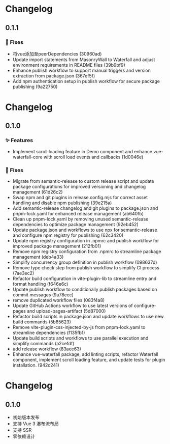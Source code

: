 # Changelog

## 0.1.1

### 🐛 Fixes

- 将vue添加至peerDependencies (30960ad)
- Update import statements from MasonryWall to Waterfall and adjust environment requirements in README files (39b9bf9)
- Enhance publish workflow to support manual triggers and version extraction from package.json (367ef5f)
- Add npm authentication setup in publish workflow for secure package publishing (9a22750)


# Changelog

## 0.1.0

### ✨ Features

- Implement scroll loading feature in Demo component and enhance vue-waterfall-core with scroll load events and callbacks (1d0046e)

### 🐛 Fixes

- Migrate from semantic-release to custom release script and update package configurations for improved versioning and changelog management (61d26c2)
- Swap npm and git plugins in release.config.mjs for correct asset handling and disable npm publishing (39e215a)
- Add semantic-release changelog and git plugins to package.json and pnpm-lock.yaml for enhanced release management (ab640fb)
- Clean up pnpm-lock.yaml by removing unused semantic-release dependencies to optimize package management (92eb452)
- Update package.json and workflows to use npx for semantic-release and configure npm registry for publishing (62c3420)
- Update npm registry configuration in .npmrc and publish workflow for improved package management (212fb01)
- Remove npm registry configuration from .npmrc to streamline package management (deb4a33)
- Simplify concurrency group definition in publish workflow (098637d)
- Remove type check step from publish workflow to simplify CI process (7ae3ec2)
- Refactor build configuration in vite-plugin-lib to streamline entry and format handling (f646e6c)
- Update publish workflow to conditionally publish packages based on commit messages (9a78ecc)
- remove duplicated workflow files (083f4a8)
- Update GitHub Actions workflow to use latest versions of configure-pages and upload-pages-artifact (5d87000)
- Refactor build scripts in package.json and update workflows to use new build commands (5b85623)
- Remove vite-plugin-css-injected-by-js from pnpm-lock.yaml to streamline dependencies (f135fb1)
- Update build scripts and workflows to use parallel execution and simplify commands (a2cefdf)
- add release workflow (83aee63)
- Enhance vue-waterfall package, add linting scripts, refactor Waterfall component, implement scroll loading feature, and update tests for plugin installation. (942c241)


# Changelog

## 0.1.0

- 初始版本发布
- 支持 Vue 3 瀑布流布局
- 支持 SSR
- 零依赖设计
